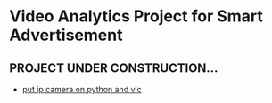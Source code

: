 # Video Analytics Project for Smart Advertisement
## PROJECT UNDER CONSTRUCTION...
* [put ip camera on python and vlc](https://www.youtube.com/watch?v=6wI6tzRogZQ&ab_channel=YahiyaMulla)